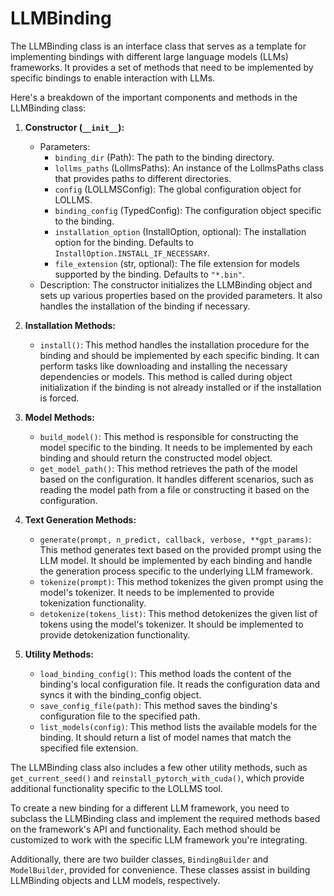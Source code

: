 # LLMBinding

The LLMBinding class is an interface class that serves as a template for implementing bindings with different large language models (LLMs) frameworks. It provides a set of methods that need to be implemented by specific bindings to enable interaction with LLMs.

Here's a breakdown of the important components and methods in the LLMBinding class:

1. **Constructor (`__init__`):**
   - Parameters:
     - `binding_dir` (Path): The path to the binding directory.
     - `lollms_paths` (LollmsPaths): An instance of the LollmsPaths class that provides paths to different directories.
     - `config` (LOLLMSConfig): The global configuration object for LOLLMS.
     - `binding_config` (TypedConfig): The configuration object specific to the binding.
     - `installation_option` (InstallOption, optional): The installation option for the binding. Defaults to `InstallOption.INSTALL_IF_NECESSARY`.
     - `file_extension` (str, optional): The file extension for models supported by the binding. Defaults to `"*.bin"`.
   - Description: The constructor initializes the LLMBinding object and sets up various properties based on the provided parameters. It also handles the installation of the binding if necessary.

2. **Installation Methods:**
   - `install()`: This method handles the installation procedure for the binding and should be implemented by each specific binding. It can perform tasks like downloading and installing the necessary dependencies or models. This method is called during object initialization if the binding is not already installed or if the installation is forced.

3. **Model Methods:**
   - `build_model()`: This method is responsible for constructing the model specific to the binding. It needs to be implemented by each binding and should return the constructed model object.
   - `get_model_path()`: This method retrieves the path of the model based on the configuration. It handles different scenarios, such as reading the model path from a file or constructing it based on the configuration.

4. **Text Generation Methods:**
   - `generate(prompt, n_predict, callback, verbose, **gpt_params)`: This method generates text based on the provided prompt using the LLM model. It should be implemented by each binding and handle the generation process specific to the underlying LLM framework.
   - `tokenize(prompt)`: This method tokenizes the given prompt using the model's tokenizer. It needs to be implemented to provide tokenization functionality.
   - `detokenize(tokens_list)`: This method detokenizes the given list of tokens using the model's tokenizer. It should be implemented to provide detokenization functionality.

5. **Utility Methods:**
   - `load_binding_config()`: This method loads the content of the binding's local configuration file. It reads the configuration data and syncs it with the binding_config object.
   - `save_config_file(path)`: This method saves the binding's configuration file to the specified path.
   - `list_models(config)`: This method lists the available models for the binding. It should return a list of model names that match the specified file extension.

The LLMBinding class also includes a few other utility methods, such as `get_current_seed()` and `reinstall_pytorch_with_cuda()`, which provide additional functionality specific to the LOLLMS tool.

To create a new binding for a different LLM framework, you need to subclass the LLMBinding class and implement the required methods based on the framework's API and functionality. Each method should be customized to work with the specific LLM framework you're integrating.

Additionally, there are two builder classes, `BindingBuilder` and `ModelBuilder`, provided for convenience. These classes assist in building LLMBinding objects and LLM models, respectively.
